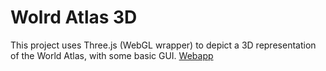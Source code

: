 # Wolrd Atlas 3D

This project uses Three.js (WebGL wrapper) to depict a 3D representation of the World Atlas, with some basic GUI. 
[Webapp](https://world-atlas-webgl.web.app/) 